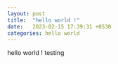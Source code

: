 ```yaml
---
layout: post
title:  "hello world !"
date:   2023-02-15 17:39:31 +0530
categories: hello world
---
```

hello world ! 
testing

